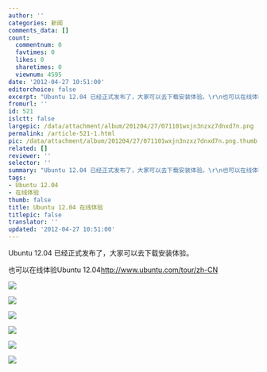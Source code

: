 ```yaml
---
author: ''
categories: 新闻
comments_data: []
count:
  commentnum: 0
  favtimes: 0
  likes: 0
  sharetimes: 0
  viewnum: 4595
date: '2012-04-27 10:51:00'
editorchoice: false
excerpt: "Ubuntu 12.04 已经正式发布了，大家可以去下载安装体验。\r\n也可以在线体验Ubuntu 12.04http://www.ubuntu.com/tour/zh-CN"
fromurl: ''
id: 521
islctt: false
largepic: /data/attachment/album/201204/27/071101wxjn3nzxz7dnxd7n.png
permalink: /article-521-1.html
pic: /data/attachment/album/201204/27/071101wxjn3nzxz7dnxd7n.png.thumb.jpg
related: []
reviewer: ''
selector: ''
summary: "Ubuntu 12.04 已经正式发布了，大家可以去下载安装体验。\r\n也可以在线体验Ubuntu 12.04http://www.ubuntu.com/tour/zh-CN"
tags:
- Ubuntu 12.04
- 在线体验
thumb: false
title: Ubuntu 12.04 在线体验
titlepic: false
translator: ''
updated: '2012-04-27 10:51:00'
---
```


Ubuntu 12.04 已经正式发布了，大家可以去下载安装体验。


也可以在线体验Ubuntu 12.04<http://www.ubuntu.com/tour/zh-CN>


 


![](/data/attachment/album/201204/27/071101wxjn3nzxz7dnxd7n.png)


![](/data/attachment/album/201204/27/071102rz4jjr8jnz8rjjck.png)


![](/data/attachment/album/201204/27/071104ijtl3t0zjx9iccxa.png)


![](/data/attachment/album/201204/27/071110bz6gth7ygtmlm7w0.png)


![](/data/attachment/album/201204/27/071113oq9qq886l2k1zkoo.png)


![](/data/attachment/album/201204/27/071058nsogfh0myhzkhz77.png)